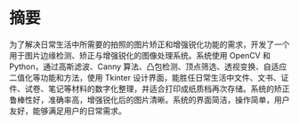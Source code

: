 # 摘要

为了解决日常生活中所需要的拍照的图片矫正和增强锐化功能的需求，开发了一个用于图片边缘检测、矫正与增强锐化的图像处理系统。系统使用 OpenCV 和 Python，通过高斯滤波、Canny 算法、凸包检测、顶点筛选、透视变换、自适应二值化等功能和方法，使用 Tkinter 设计界面，能胜任日常生活中文件、文书、证件、试卷、笔记等材料的数字化整理，并适合打印成纸质档再次存储。系统的矫正鲁棒性好，准确率高，增强锐化后的图片清晰。系统的界面简洁，操作简单，用户友好，能够满足用户的日常需求。
